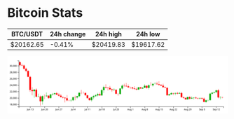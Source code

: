 # Bitcoin Stats

BTC/USDT|24h change|24h high|24h low|
|---|---|---|---|
|$20162.65|-0.41%|$20419.83|$19617.62|

<img src="./chart.svg">
